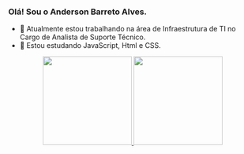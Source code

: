 ### Olá! Sou o Anderson Barreto Alves.


- 🔭 Atualmente estou trabalhando na área de Infraestrutura de TI no Cargo de Analista de Suporte Técnico.
- 🌱 Estou estudando JavaScript, Html e CSS.

<div align="center">
  <a href="https://github.com/andersonbarretoalves">
  <img height="180em" src="https://github-readme-stats.vercel.app/api?username=andersonbarretoalves&show_icons=true&theme=dark&include_all_commits=true&count_private=true"/>
  <img height="180em" src="https://github-readme-stats.vercel.app/api/top-langs/?username=andersonbarretoalves&layout=compact&langs_count=7&theme=dark"/>
</div>
